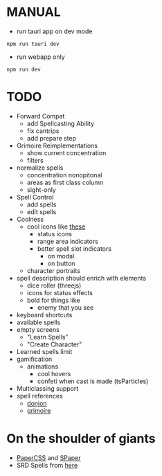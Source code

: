 # MANUAL

- run tauri app on dev mode

```
npm run tauri dev
```

- run webapp only

```
npm run dev
```

# TODO
- Forward Compat
  - add Spellcasting Ability
  - fix cantrips
  - add prepare step
- Grimoire Reimplementations
  - show current concentration
  - filters
- normalize spells
  - concentration nonopitonal
  - areas as first class column
  - sight-only
- Spell Control
  - add spells
  - edit spells
- Coolness
  - cool icons like [these](https://donjon.bin.sh/5e/quickref/)
    - status icons
    - range area indicators
    - better spell slot indicators
      - on modal
      - on button
  - character portraits
- spell description should enrich with elements
  - dice roller (threejs)
  - icons for status effects
  - bold for things like
    - enemy that you see
- keyboard shortcuts
- available spells
- empty screens
  - "Learn Spells"
  - "Create Character"
- Learned spells limit
- gamification
  - animations
    - cool hovers
    - confeti when cast is made (tsParticles)
- Multiclassing support
- spell references
  - [donjon](https://donjon.bin.sh/5e/spells/)
  - [grimoire](https://raw.githubusercontent.com/avshyz/grimoire/main/src/data.ts?token=GHSAT0AAAAAACCMZTMJSYHEFD2U2FCMAZFMZDZ2QWA)

# On the shoulder of giants
- [PaperCSS](https://www.getpapercss.com/docs/content/typography/) and [SPaper](https://oli8.github.io/spaper/?ref=madewithsvelte.com#/components/Checkbox)
- SRD Spells from [here](https://github.com/vorpalhex/srd_spells)